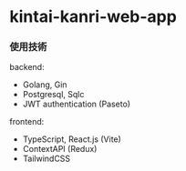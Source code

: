 # kintai-kanri-web-app

### 使用技術
backend:
- Golang, Gin
- Postgresql, Sqlc
- JWT authentication (Paseto)

frontend:
- TypeScript, React.js (Vite)
- ContextAPI (Redux)
- TailwindCSS
